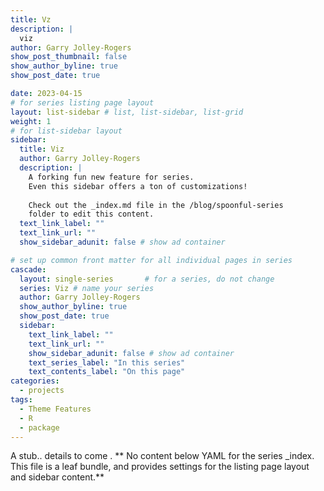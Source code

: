 ```yaml
---
title: Vz
description: |
  viz
author: Garry Jolley-Rogers
show_post_thumbnail: false
show_author_byline: true
show_post_date: true

date: 2023-04-15
# for series listing page layout
layout: list-sidebar # list, list-sidebar, list-grid
weight: 1 
# for list-sidebar layout
sidebar: 
  title: Viz
  author: Garry Jolley-Rogers
  description: |
    A forking fun new feature for series.
    Even this sidebar offers a ton of customizations!
    
    Check out the _index.md file in the /blog/spoonful-series
    folder to edit this content.
  text_link_label: ""
  text_link_url: ""
  show_sidebar_adunit: false # show ad container

# set up common front matter for all individual pages in series
cascade:
  layout: single-series       # for a series, do not change
  series: Viz # name your series
  author: Garry Jolley-Rogers
  show_author_byline: true
  show_post_date: true
  sidebar:
    text_link_label: ""
    text_link_url: ""
    show_sidebar_adunit: false # show ad container
    text_series_label: "In this series" 
    text_contents_label: "On this page" 
categories:
  - projects
tags:
  - Theme Features
  - R
  - package	
---
```

A stub..  details to come .
** No content below YAML for the series _index. This file is a leaf bundle, and provides settings for the listing page layout and sidebar content.**